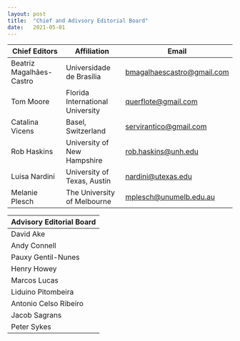 ```yaml
---
layout: post
title:  "Chief and Adivsory Editorial Board"
date:   2021-05-01 
---
```


| Chief Editors | Affiliation | Email |
| ----------- | ----------- | ----------- |
| Beatriz Magalhães-Castro | Universidade de Brasília | bmagalhaescastro@gmail.com |
| Tom Moore | Florida International University | querflote@gmail.com |
| Catalina Vicens | Basel, Switzerland | servirantico@gmail.com |
| Rob Haskins | University of New Hampshire | rob.haskins@unh.edu |
| Luisa Nardini | University of Texas, Austin | nardini@utexas.edu |
| Melanie Plesch | The University of Melbourne | mplesch@unumelb.edu.au |

| Advisory Editorial Board |
| ----------- | 
| David Ake | Virginia Anderson | David Claman |
| Andy Connell | Alexandre Eisenberg | Elinor Frey |
| Pauxy Gentil-Nunes | Sumanth Gopinath| Joan Josep Gutierrez |
| Henry Howey | Heather Dea Jennings | Ralph P. Locke |
| Marcos Lucas | Nicolas Meeùs | Marcio Pascoa |
| Liduino Pitombeira | Mark Rimple | Marysol Quevedo |
| Antonio Celso Ribeiro| Debby Rivers | Laura Ronai |
| Jacob Sagrans | Dmitri Zisl Slepovich | Petros Stergiopoulos |
| Peter Sykes | Joel Verkaik | Douglas Worthen |
